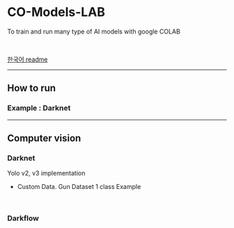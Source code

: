# CO-Models-LAB

To train and run many type of AI models with google COLAB

<br>

[한국어 readme](https://github.com/ProtossDragoon/CO-Models-LAB/blob/master/README-Kor.md)

<hr>

## How to run

### Example : Darknet


<hr>

## Computer vision

### Darknet

Yolo v2, v3 implementation <br>

- Custom Data. Gun Dataset 1 class Example

<br>

### Darkflow
